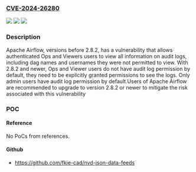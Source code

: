 ### [CVE-2024-26280](https://cve.mitre.org/cgi-bin/cvename.cgi?name=CVE-2024-26280)
![](https://img.shields.io/static/v1?label=Product&message=Apache%20Airflow&color=blue)
![](https://img.shields.io/static/v1?label=Version&message=0%3C%202.8.2%20&color=brighgreen)
![](https://img.shields.io/static/v1?label=Vulnerability&message=CWE-276%20Incorrect%20Default%20Permissions&color=brighgreen)

### Description

Apache Airflow, versions before 2.8.2, has a vulnerability that allows authenticated Ops and Viewers users to view all information on audit logs, including dag names and usernames they were not permitted to view. With 2.8.2 and newer, Ops and Viewer users do not have audit log permission by default, they need to be explicitly granted permissions to see the logs. Only admin users have audit log permission by default.Users of Apache Airflow are recommended to upgrade to version 2.8.2 or newer to mitigate the risk associated with this vulnerability

### POC

#### Reference
No PoCs from references.

#### Github
- https://github.com/fkie-cad/nvd-json-data-feeds

